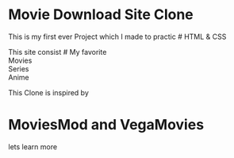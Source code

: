 # Movie Download Site Clone

This is my first ever Project which I made to practic # HTML & CSS  <br>

This site consist # My favorite <br>
 Movies <br>
 Series <br>
 Anime <br>

This Clone is inspired by 
# MoviesMod and VegaMovies
lets learn more 
